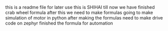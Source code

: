 this is a readme file for later use
this is SHIHAI
till now we have finished crab wheel formula 
after this we need to make formulas
going to make simulation of motor in python after making the formulas
need to make drive code on zephyr
finished the formula for automation

